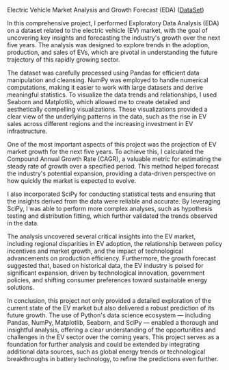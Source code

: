 Electric Vehicle Market Analysis and Growth Forecast (EDA) ([DataSet](https://statso.io/market-size-of-evs-case-study/))

In this comprehensive project, I performed Exploratory Data Analysis (EDA) on a dataset related to the electric vehicle (EV) market, with the goal of uncovering key insights and forecasting the industry's growth over the next five years. The analysis was designed to explore trends in the adoption, production, and sales of EVs, which are pivotal in understanding the future trajectory of this rapidly growing sector.

The dataset was carefully processed using Pandas for efficient data manipulation and cleansing. NumPy was employed to handle numerical computations, making it easier to work with large datasets and derive meaningful statistics. To visualize the data trends and relationships, I used Seaborn and Matplotlib, which allowed me to create detailed and aesthetically compelling visualizations. These visualizations provided a clear view of the underlying patterns in the data, such as the rise in EV sales across different regions and the increasing investment in EV infrastructure.

One of the most important aspects of this project was the projection of EV market growth for the next five years. To achieve this, I calculated the Compound Annual Growth Rate (CAGR), a valuable metric for estimating the steady rate of growth over a specified period. This method helped forecast the industry's potential expansion, providing a data-driven perspective on how quickly the market is expected to evolve.

I also incorporated SciPy for conducting statistical tests and ensuring that the insights derived from the data were reliable and accurate. By leveraging SciPy, I was able to perform more complex analyses, such as hypothesis testing and distribution fitting, which further validated the trends observed in the data.

The analysis uncovered several critical insights into the EV market, including regional disparities in EV adoption, the relationship between policy incentives and market growth, and the impact of technological advancements on production efficiency. Furthermore, the growth forecast suggested that, based on historical data, the EV industry is poised for significant expansion, driven by technological innovation, government policies, and shifting consumer preferences toward sustainable energy solutions.

In conclusion, this project not only provided a detailed exploration of the current state of the EV market but also delivered a robust prediction of its future growth. The use of Python's data science ecosystem — including Pandas, NumPy, Matplotlib, Seaborn, and SciPy — enabled a thorough and insightful analysis, offering a clear understanding of the opportunities and challenges in the EV sector over the coming years. This project serves as a foundation for further analysis and could be extended by integrating additional data sources, such as global energy trends or technological breakthroughs in battery technology, to refine the predictions even further.

